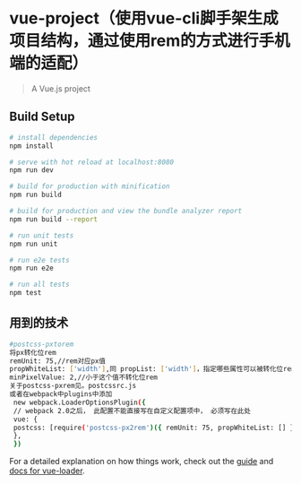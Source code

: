 # vue-project（使用vue-cli脚手架生成项目结构，通过使用rem的方式进行手机端的适配）

> A Vue.js project

## Build Setup

``` bash
# install dependencies
npm install

# serve with hot reload at localhost:8080
npm run dev

# build for production with minification
npm run build

# build for production and view the bundle analyzer report
npm run build --report

# run unit tests
npm run unit

# run e2e tests
npm run e2e

# run all tests
npm test
```
## 用到的技术
``` bash
#postcss-pxtorem
将px转化位rem
remUnit: 75,//rem对应px值
propWhiteList: ['width'],同 propList: ['width']，指定哪些属性可以被转化位rem
minPixelValue: 2,//小于这个值不转化位rem
关于postcss-pxrem见。postcssrc.js
或者在webpack中plugins中添加
 new webpack.LoaderOptionsPlugin({
 // webpack 2.0之后， 此配置不能直接写在自定义配置项中， 必须写在此处
 vue: {
 postcss: [require('postcss-px2rem')({ remUnit: 75, propWhiteList: [] })]
 },
 })
```

For a detailed explanation on how things work, check out the [guide](http://vuejs-templates.github.io/webpack/) and [docs for vue-loader](http://vuejs.github.io/vue-loader).
